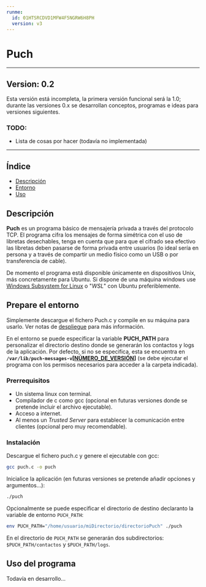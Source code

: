 ```yaml
---
runme:
  id: 01HTSRCDVD1MFW4F5NGRW6H8PH
  version: v3
---
```


# Puch

---

## Version: 0.2

Esta versión está incompleta, la primera versión funcional será la 1.0; durante las versiones 0.x se desarrollan conceptos, programas e ideas para versiones siguientes.

### TODO:

- Lista de cosas por hacer (todavía no implementada)

---

## Índice

- [Descripción](#descripción)
- [Entorno](#prepare-el-entorno)
- [Uso](#uso-del-programa)

## Descripción

**Puch** es un programa básico de mensajería privada a través del protocolo TCP. El programa cifra los mensajes de forma simétrica con el uso de libretas desechables, tenga en cuenta que para que el cifrado sea efectivo las libretas deben pasarse de forma privada entre usuarios (lo ideal sería en persona y a través de compartir un medio físico como un USB o por transferencia de cable).

De momento el programa está disponible únicamente en dispositivos Unix, más concretamente para Ubuntu. Si dispone de una máquina windows use [Windows Subsystem for Linux](https://apps.microsoft.com/detail/9pdxgncfsczv?hl=en-us&gl=US) o "*WSL*" con Ubuntu preferiblemente.

## Prepare el entorno

Simplemente descargue el fichero Puch.c y compile en su máquina para usarlo. Ver notas de [despliegue](#Despliegue) para más información.

En el entorno se puede especificar la variable **PUCH_PATH** para personalizar el directorio destino donde se generarán los contactos y logs de la aplicación. Por defecto, si no se especifica, esta se encuentra en **``/var/lib/puch-messages-v``\[[NÚMERO_DE_VERSIÓN](#version-02)\]** (se debe ejecutar el programa con los permisos necesarios para acceder a la carpeta indicada).

### Prerrequisitos

- Un sistema linux con terminal.
- Compilador de c como gcc (opcional en futuras versiones donde se pretende incluir el archivo ejecutable).
- Acceso a internet.
- Al menos un *Trusted Server* para establecer la comunicación entre clientes (opcional pero muy recomendable).

### Instalación

Descargue el fichero puch.c y genere el ejecutable con gcc:

```sh {"id":"01HTST9CP9C9PFA0D63VJX4R3R"}
gcc puch.c -o puch
```

Inicialice la aplicación (en futuras versiones se pretende añadir opciones y argumentos...):

```sh {"id":"01HTSRCDVD1MFW4F5NGKPD7KQJ"}
./puch
```

Opcionalmente se puede especificar el directorio de destino declaranto la variable de entorno ``PUCH_PATH``:

```sh {"id":"01HTSTEPE8G5ZH7MCGKPTF546Q"}
env PUCH_PATH="/home/usuario/miDirectorio/directorioPuch" ./puch
```

En el directorio de ``PUCH_PATH`` se generarán dos subdirectorios: ``$PUCH_PATH/contactos`` y ``$PUCH_PATH/logs``.

## Uso del programa

Todavía en desarrollo...
